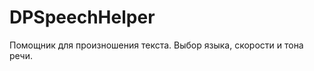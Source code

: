 DPSpeechHelper
==============

Помощник для произношения текста. Выбор языка, скорости и тона речи.
